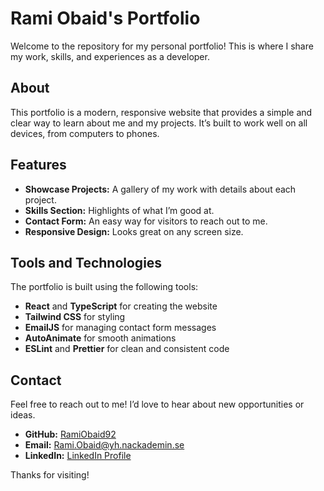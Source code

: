 # Rami Obaid's Portfolio

Welcome to the repository for my personal portfolio! This is where I share my work, skills, and experiences as a developer.

## About

This portfolio is a modern, responsive website that provides a simple and clear way to learn about me and my projects. It’s built to work well on all devices, from computers to phones.

## Features

- **Showcase Projects:** A gallery of my work with details about each project.
- **Skills Section:** Highlights of what I’m good at.
- **Contact Form:** An easy way for visitors to reach out to me.
- **Responsive Design:** Looks great on any screen size.

## Tools and Technologies

The portfolio is built using the following tools:

- **React** and **TypeScript** for creating the website
- **Tailwind CSS** for styling
- **EmailJS** for managing contact form messages
- **AutoAnimate** for smooth animations
- **ESLint** and **Prettier** for clean and consistent code

## Contact

Feel free to reach out to me! I’d love to hear about new opportunities or ideas.

- **GitHub:** [RamiObaid92](https://github.com/RamiObaid92)
- **Email:** [Rami.Obaid@yh.nackademin.se](mailto:Rami.Obaid@yh.nackademin.se)
- **LinkedIn:** [LinkedIn Profile](https://www.linkedin.com/in/rami-obaid-102594338/)

Thanks for visiting!
